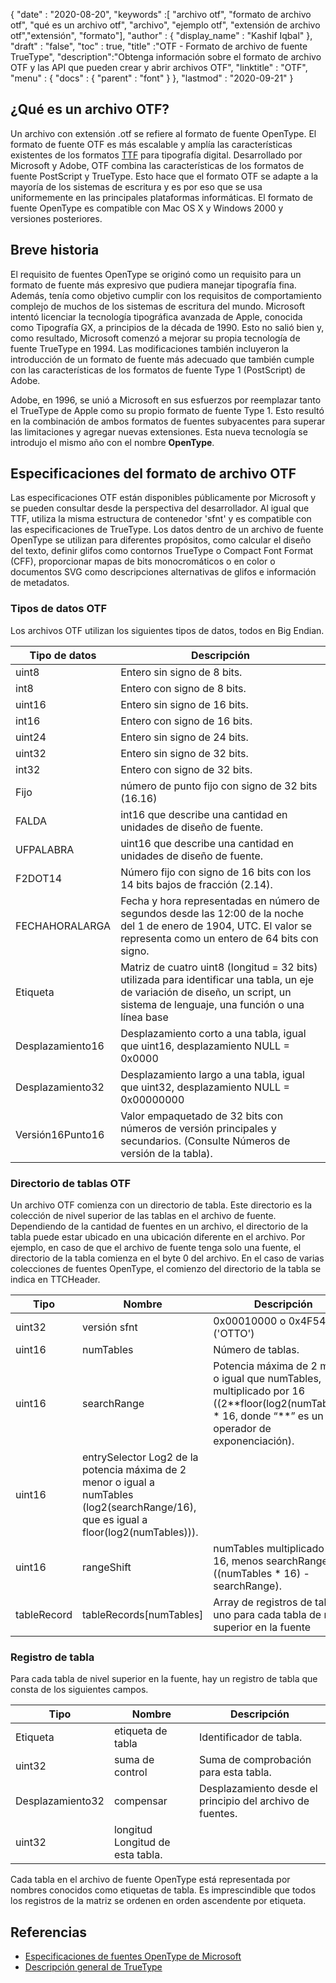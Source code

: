 {
  "date" : "2020-08-20",
  "keywords" :[ "archivo otf", "formato de archivo otf", "qué es un archivo otf", "archivo", "ejemplo otf", "extensión de archivo otf","extensión", "formato"],
  "author" : {
    "display_name" : "Kashif Iqbal"
},
  "draft" : "false",
  "toc" : true,
  "title" :"OTF - Formato de archivo de fuente TrueType",
  "description":"Obtenga información sobre el formato de archivo OTF y las API que pueden crear y abrir archivos OTF",
  "linktitle" : "OTF",
  "menu" : {
    "docs" : {
      "parent" : "font"
}
},
  "lastmod" : "2020-09-21"
}

## ¿Qué es un archivo OTF?

Un archivo con extensión .otf se refiere al formato de fuente OpenType. El formato de fuente OTF es más escalable y amplía las características existentes de los formatos [TTF](/es/font/ttf/) para tipografía digital. Desarrollado por Microsoft y Adobe, OTF combina las características de los formatos de fuente PostScript y TrueType. Esto hace que el formato OTF se adapte a la mayoría de los sistemas de escritura y es por eso que se usa uniformemente en las principales plataformas informáticas. El formato de fuente OpenType es compatible con Mac OS X y Windows 2000 y versiones posteriores.

## Breve historia

El requisito de fuentes OpenType se originó como un requisito para un formato de fuente más expresivo que pudiera manejar tipografía fina. Además, tenía como objetivo cumplir con los requisitos de comportamiento complejo de muchos de los sistemas de escritura del mundo. Microsoft intentó licenciar la tecnología tipográfica avanzada de Apple, conocida como Tipografía GX, a principios de la década de 1990. Esto no salió bien y, como resultado, Microsoft comenzó a mejorar su propia tecnología de fuente TrueType en 1994. Las modificaciones también incluyeron la introducción de un formato de fuente más adecuado que también cumple con las características de los formatos de fuente Type 1 (PostScript) de Adobe.

Adobe, en 1996, se unió a Microsoft en sus esfuerzos por reemplazar tanto el TrueType de Apple como su propio formato de fuente Type 1. Esto resultó en la combinación de ambos formatos de fuentes subyacentes para superar las limitaciones y agregar nuevas extensiones. Esta nueva tecnología se introdujo el mismo año con el nombre **OpenType**.

## Especificaciones del formato de archivo OTF

Las especificaciones OTF están disponibles públicamente por Microsoft y se pueden consultar desde la perspectiva del desarrollador. Al igual que TTF, utiliza la misma estructura de contenedor 'sfnt' y es compatible con las especificaciones de TrueType. Los datos dentro de un archivo de fuente OpenType se utilizan para diferentes propósitos, como calcular el diseño del texto, definir glifos como contornos TrueType o Compact Font Format (CFF), proporcionar mapas de bits monocromáticos o en color o documentos SVG como descripciones alternativas de glifos e información de metadatos.

### Tipos de datos OTF
Los archivos OTF utilizan los siguientes tipos de datos, todos en Big Endian.

|Tipo de datos| Descripción|
---|---|
|uint8| Entero sin signo de 8 bits.|
|int8| Entero con signo de 8 bits.|
|uint16| Entero sin signo de 16 bits.|
|int16| Entero con signo de 16 bits.|
|uint24| Entero sin signo de 24 bits.|
|uint32| Entero sin signo de 32 bits.|
|int32| Entero con signo de 32 bits.|
|Fijo| número de punto fijo con signo de 32 bits (16.16)|
|FALDA| int16 que describe una cantidad en unidades de diseño de fuente.|
|UFPALABRA| uint16 que describe una cantidad en unidades de diseño de fuente.|
|F2DOT14| Número fijo con signo de 16 bits con los 14 bits bajos de fracción (2.14).|
|FECHAHORALARGA| Fecha y hora representadas en número de segundos desde las 12:00 de la noche del 1 de enero de 1904, UTC. El valor se representa como un entero de 64 bits con signo.|
|Etiqueta| Matriz de cuatro uint8 (longitud = 32 bits) utilizada para identificar una tabla, un eje de variación de diseño, un script, un sistema de lenguaje, una función o una línea base|
|Desplazamiento16| Desplazamiento corto a una tabla, igual que uint16, desplazamiento NULL = 0x0000|
|Desplazamiento32| Desplazamiento largo a una tabla, igual que uint32, desplazamiento NULL = 0x00000000|
|Versión16Punto16| Valor empaquetado de 32 bits con números de versión principales y secundarios. (Consulte Números de versión de la tabla).|

### Directorio de tablas OTF

Un archivo OTF comienza con un directorio de tabla. Este directorio es la colección de nivel superior de las tablas en el archivo de fuente. Dependiendo de la cantidad de fuentes en un archivo, el directorio de la tabla puede estar ubicado en una ubicación diferente en el archivo. Por ejemplo, en caso de que el archivo de fuente tenga solo una fuente, el directorio de la tabla comienza en el byte 0 del archivo. En el caso de varias colecciones de fuentes OpenType,
el comienzo del directorio de la tabla se indica en TTCHeader.

|Tipo |Nombre |Descripción|
---|---|---|
|uint32 |versión sfnt| 0x00010000 o 0x4F54544F ('OTTO')|
|uint16| numTables |Número de tablas.|
|uint16| searchRange |Potencia máxima de 2 menor o igual que numTables, multiplicado por 16 ((2\**floor(log2(numTables))) * 16, donde “**” es un operador de exponenciación).|
|uint16 |entrySelector Log2 de la potencia máxima de 2 menor o igual a numTables (log2(searchRange/16), que es igual a floor(log2(numTables))).|
|uint16 |rangeShift |numTables multiplicado por 16, menos searchRange ((numTables * 16) - searchRange).|
|tableRecord| tableRecords[numTables] |Array de registros de tabla: uno para cada tabla de nivel superior en la fuente|


### Registro de tabla

Para cada tabla de nivel superior en la fuente, hay un registro de tabla que consta de los siguientes campos.

|Tipo| Nombre| Descripción|
---|---|---|
|Etiqueta| etiqueta de tabla | Identificador de tabla.|
|uint32| suma de control| Suma de comprobación para esta tabla.|
|Desplazamiento32| compensar| Desplazamiento desde el principio del archivo de fuentes.|
|uint32| longitud Longitud de esta tabla.|

Cada tabla en el archivo de fuente OpenType está representada por nombres conocidos como etiquetas de tabla. Es imprescindible que todos los registros de la matriz se ordenen en orden ascendente por etiqueta.

## Referencias
* [Especificaciones de fuentes OpenType de Microsoft](https://learn.microsoft.com/en-us/typography/opentype/spec/overview)
* [Descripción general de TrueType](https://learn.microsoft.com/en-us/typography/truetype/)

